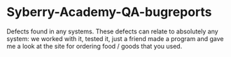 # Syberry-Academy-QA-bugreports
Defects found in any systems. These defects can relate to absolutely any system: we worked with it, tested it, just a friend made a program and gave me a look at the site for ordering food / goods that you used.
